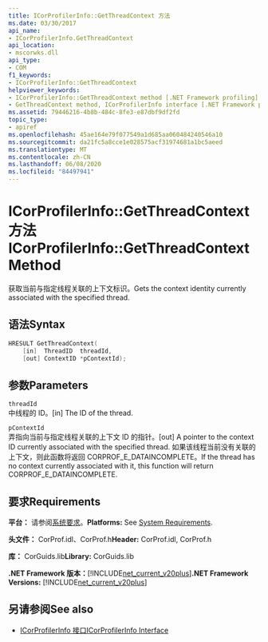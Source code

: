 ```yaml
---
title: ICorProfilerInfo::GetThreadContext 方法
ms.date: 03/30/2017
api_name:
- ICorProfilerInfo.GetThreadContext
api_location:
- mscorwks.dll
api_type:
- COM
f1_keywords:
- ICorProfilerInfo::GetThreadContext
helpviewer_keywords:
- ICorProfilerInfo::GetThreadContext method [.NET Framework profiling]
- GetThreadContext method, ICorProfilerInfo interface [.NET Framework profiling]
ms.assetid: 79446216-4b8b-484c-8fe3-e87dbf9df2fd
topic_type:
- apiref
ms.openlocfilehash: 45ae164e79f077549a1d685aa060484240546a10
ms.sourcegitcommit: da21fc5a8cce1e028575acf31974681a1bc5aeed
ms.translationtype: MT
ms.contentlocale: zh-CN
ms.lasthandoff: 06/08/2020
ms.locfileid: "84497941"
---
```

# <a name="icorprofilerinfogetthreadcontext-method"></a><span data-ttu-id="2ea19-102">ICorProfilerInfo::GetThreadContext 方法</span><span class="sxs-lookup"><span data-stu-id="2ea19-102">ICorProfilerInfo::GetThreadContext Method</span></span>
<span data-ttu-id="2ea19-103">获取当前与指定线程关联的上下文标识。</span><span class="sxs-lookup"><span data-stu-id="2ea19-103">Gets the context identity currently associated with the specified thread.</span></span>  
  
## <a name="syntax"></a><span data-ttu-id="2ea19-104">语法</span><span class="sxs-lookup"><span data-stu-id="2ea19-104">Syntax</span></span>  
  
```cpp  
HRESULT GetThreadContext(  
    [in]  ThreadID  threadId,  
    [out] ContextID *pContextId);  
```  
  
## <a name="parameters"></a><span data-ttu-id="2ea19-105">参数</span><span class="sxs-lookup"><span data-stu-id="2ea19-105">Parameters</span></span>  
 `threadId`  
 <span data-ttu-id="2ea19-106">中线程的 ID。</span><span class="sxs-lookup"><span data-stu-id="2ea19-106">[in] The ID of the thread.</span></span>  
  
 `pContextId`  
 <span data-ttu-id="2ea19-107">弄指向当前与指定线程关联的上下文 ID 的指针。</span><span class="sxs-lookup"><span data-stu-id="2ea19-107">[out] A pointer to the context ID currently associated with the specified thread.</span></span> <span data-ttu-id="2ea19-108">如果该线程当前没有关联的上下文，则此函数将返回 CORPROF_E_DATAINCOMPLETE。</span><span class="sxs-lookup"><span data-stu-id="2ea19-108">If the thread has no context currently associated with it, this function will return CORPROF_E_DATAINCOMPLETE.</span></span>  
  
## <a name="requirements"></a><span data-ttu-id="2ea19-109">要求</span><span class="sxs-lookup"><span data-stu-id="2ea19-109">Requirements</span></span>  
 <span data-ttu-id="2ea19-110">**平台：** 请参阅[系统要求](../../get-started/system-requirements.md)。</span><span class="sxs-lookup"><span data-stu-id="2ea19-110">**Platforms:** See [System Requirements](../../get-started/system-requirements.md).</span></span>  
  
 <span data-ttu-id="2ea19-111">**头文件：** CorProf.idl、CorProf.h</span><span class="sxs-lookup"><span data-stu-id="2ea19-111">**Header:** CorProf.idl, CorProf.h</span></span>  
  
 <span data-ttu-id="2ea19-112">**库：** CorGuids.lib</span><span class="sxs-lookup"><span data-stu-id="2ea19-112">**Library:** CorGuids.lib</span></span>  
  
 <span data-ttu-id="2ea19-113">**.NET Framework 版本：**[!INCLUDE[net_current_v20plus](../../../../includes/net-current-v20plus-md.md)]</span><span class="sxs-lookup"><span data-stu-id="2ea19-113">**.NET Framework Versions:** [!INCLUDE[net_current_v20plus](../../../../includes/net-current-v20plus-md.md)]</span></span>  
  
## <a name="see-also"></a><span data-ttu-id="2ea19-114">另请参阅</span><span class="sxs-lookup"><span data-stu-id="2ea19-114">See also</span></span>

- [<span data-ttu-id="2ea19-115">ICorProfilerInfo 接口</span><span class="sxs-lookup"><span data-stu-id="2ea19-115">ICorProfilerInfo Interface</span></span>](icorprofilerinfo-interface.md)
